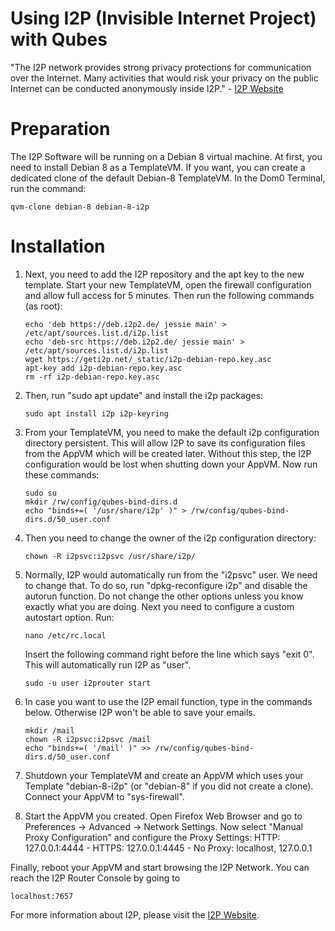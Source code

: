 Using I2P (Invisible Internet Project) with Qubes
=================================================

"The I2P network provides strong privacy protections for communication over the Internet. Many activities that would risk your privacy on the public Internet can be conducted anonymously inside I2P." - [I2P Website](https://geti2p.net/)


Preparation
===========

The I2P Software will be running on a Debian 8 virtual machine. At first, you need to install Debian 8 as a TemplateVM. If you want, you can create a dedicated clone of the default Debian-8 TemplateVM. In the Dom0 Terminal, run the command:
~~~
qvm-clone debian-8 debian-8-i2p
~~~


Installation
============
	
1. Next, you need to add the I2P repository and the apt key to the new template. Start your new TemplateVM, open the firewall configuration and allow full access for 5 minutes. Then run the following commands (as root):
	~~~
	echo 'deb https://deb.i2p2.de/ jessie main' > /etc/apt/sources.list.d/i2p.list
	echo 'deb-src https://deb.i2p2.de/ jessie main' > /etc/apt/sources.list.d/i2p.list
	wget https://geti2p.net/_static/i2p-debian-repo.key.asc
	apt-key add i2p-debian-repo.key.asc
	rm -rf i2p-debian-repo.key.asc
	~~~

2. Then, run "sudo apt update" and install the i2p packages:
	~~~
	sudo apt install i2p i2p-keyring
	~~~
	
3. From your TemplateVM, you need to make the default i2p configuration directory persistent. This will allow I2P to save its configuration files from the AppVM which will be created later. Without this step, the I2P configuration would be lost when shutting down your AppVM. Now run these commands:
	~~~
	sudo su
	mkdir /rw/config/qubes-bind-dirs.d
	echo "binds+=( '/usr/share/i2p' )" > /rw/config/qubes-bind-dirs.d/50_user.conf
	~~~
	
4. Then you need to change the owner of the i2p configuration directory:
	~~~
	chown -R i2psvc:i2psvc /usr/share/i2p/
	~~~
	
5. Normally, I2P would automatically run from the "i2psvc" user. We need to change that. To do so, run "dpkg-reconfigure i2p" and disable the autorun function. Do not change the other options unless you know exactly what you are doing. Next you need to configure a custom autostart option. Run:
	~~~
	nano /etc/rc.local
	~~~
	Insert the following command right before the line which says "exit 0". This will automatically run I2P as "user".
	~~~
	sudo -u user i2prouter start
	~~~

6. In case you want to use the I2P email function, type in the commands below. Otherwise I2P won't be able to save your emails.
	~~~
	mkdir /mail
	chown -R i2psvc:i2psvc /mail
	echo "binds+=( '/mail' )" >> /rw/config/qubes-bind-dirs.d/50_user.conf
	~~~

7. Shutdown your TemplateVM and create an AppVM which uses your Template "debian-8-i2p" (or "debian-8" if you did not create a clone). Connect your AppVM to "sys-firewall".

8. Start the AppVM you created. Open Firefox Web Browser and go to Preferences -> Advanced -> Network Settings. Now select "Manual Proxy Configuration" and configure the Proxy Settings: HTTP: 127.0.0.1:4444 - HTTPS: 127.0.0.1:4445 - No Proxy: localhost, 127.0.0.1

Finally, reboot your AppVM and start browsing the I2P Network. You can reach the I2P Router Console by going to
~~~
localhost:7657
~~~

For more information about I2P, please visit the [I2P Website](https://geti2p.net/).
